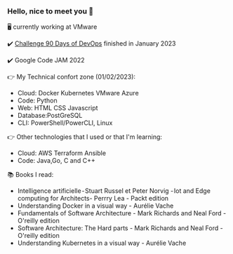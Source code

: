 ### Hello, nice to meet you 👋

🖥️ currently working at VMware

✔️ [Challenge 90 Days of DevOps](https://github.com/MichaelCade/90DaysOfDevOps) finished in January 2023

✔️ Google Code JAM 2022

👉 My Technical confort zone (01/02/2023):

- Cloud: Docker Kubernetes VMware Azure
- Code: Python
- Web: HTML CSS Javascript
- Database:PostGreSQL
- CLI: PowerShell/PowerCLI, Linux

👉 Other technologies that I used or that I'm learning:

- Cloud: AWS Terraform Ansible
- Code: Java,Go, C and C++

📚 Books I read:

- Intelligence artificielle - Stuart Russel et Peter Norvig
- Iot and Edge computing for Architects- Perrry Lea - Packt edition
- Understanding Docker in a visual way - Aurélie Vache
- Fundamentals of Software Architecture - Mark Richards and Neal Ford - O'reilly edition
- Software Architecture: The Hard parts - Mark Richards and Neal Ford - O'reilly edition
- Understanding Kubernetes in a visual way - Aurélie Vache
